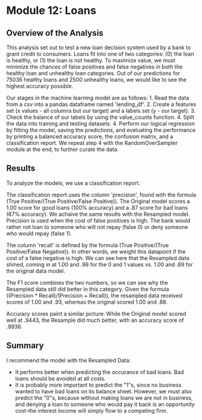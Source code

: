 # Module 12: Loans 

## Overview of the Analysis

This analysis set out to test a new loan decision system used by a bank to grant credit to consumers. Loans fit into one of two categories: (0) the loan is healthy, or (1) the loan is not healthy. To maximize value, we must minimize the chances of false positives and false negatives in both the healthy loan and unhealthy loan categories. Out of our predictions for 75036 healthy loans and 2500 unhealthy loans, we would like to see the highest accuracy possible. 

Our stages in the machine learning model are as follows: 1. Read the data from a csv into a pandas dataframe named 'lending_df'. 2. Create a features set (x values - all columns but our target) and a labels set (y - our target). 3. Check the balance of our labels by using the value_counts function. 4. Split the data into training and testing datasets. 4. Perform our logical regression by fitting the model, saving the predictions, and eveluating the performance by printing a balanced accuracy score, the confusion matrix, and a classification report. We repeat step 4 with the RandomOverSampler module at the end, to further curate the data. 



## Results

To analyze the models, we use a classification report. 

The classification report uses the column 'precision', found with the formula (True Positive/(True Positive/False Positive)). The Original model scores a 1.00 score for good loans (100% accuracy) and a .87 score for bad loans (87% accuracy). We achaive the same results with the Resampled model. Precision is used when the cost of false positives is high. The bank would rather not loan to someone who will not repay (false 0) or deny someone who would repay (false 1). 

The column 'recall' is defined by the formula (True Positive/(True Positive/False Negative)). In other words, we weight this datapoint if the cost of a false negative is high. We can see here that the Resampled data shined, coming in at 1.00 and .99 for the 0 and 1 values vs. 1.00 and .89 for the original data model. 

The F1 score combines the two numbers, so we can see why the Resampled data still did better in this category. Given the formula ((Precision * Recall)/(Precision + Recall)), the resampled data received scores of 1.00 and .93, whereas the original scored 1.00 and .88. 

Accuracy scores paint a similar picture: While the Original model scored well at .9443, the Resample did much better, with an accuracy score of .9936. 


## Summary

I recommend the model with the Resampled Data:
* It performs better when predicting the occurance of bad loans. Bad loans should be avoided at all costs. 
* It is probably more important to predict the "1"s, since no business wanted to have bad loans on its balance sheet. However, we must also predict the "0"s, because without making loans we are not in business, and denying a loan to someone who would pay it back is an opportunity cost-the interest income will simply flow to a competing firm. 
